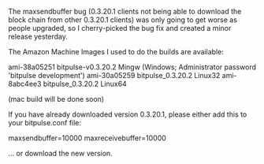 The maxsendbuffer bug (0.3.20.1 clients not being able to download the block chain from other 0.3.20.1 clients) was only going to get
worse as people upgraded, so I cherry-picked the bug fix and created a minor release yesterday.

The Amazon Machine Images I used to do the builds are available:

  ami-38a05251   bitpulse-v0.3.20.2 Mingw    (Windows; Administrator password 'bitpulse development')
  ami-30a05259   bitpulse_0.3.20.2 Linux32
  ami-8abc4ee3   bitpulse_0.3.20.2 Linux64

(mac build will be done soon)

If you have already downloaded version 0.3.20.1, please either add this to your bitpulse.conf file:

  maxsendbuffer=10000
  maxreceivebuffer=10000

... or download the new version.
